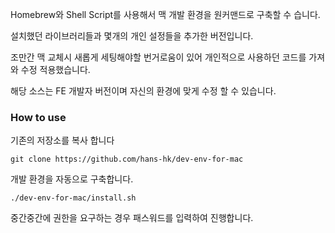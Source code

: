 Homebrew와 Shell Script를 사용해서 맥 개발 환경을 원커맨드로 구축할 수 습니다.

설치했던 라이브러리들과 몇개의 개인 설정들을 추가한 버전입니다.

조만간 맥 교체시 새롭게 세팅해야할 번거로움이 있어 개인적으로 사용하던 코드를 가져와 수정 적용했습니다.

해당 소스는 FE 개발자 버전이며 자신의 환경에 맞게 수정 할 수 있습니다.

### How to use
기존의 저장소를 복사 합니다
```
git clone https://github.com/hans-hk/dev-env-for-mac
```

개발 환경을 자동으로 구축합니다.
```
./dev-env-for-mac/install.sh
```

중간중간에 권한을 요구하는 경우 패스워드를 입력하여 진행합니다.
